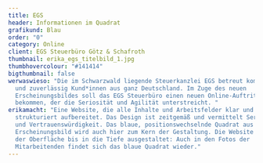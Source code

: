 ```yaml
---
title: EGS
header: Informationen im Quadrat
grafikund: Blau
order: "0"
category: Online
client: EGS Steuerbüro Götz & Schafroth
thumbnail: erika_egs_titelbild_1.jpg
thumbhovercolour: "#141414"
bigthumbnail: false
werwaswieso: "Die im Schwarzwald liegende Steuerkanzlei EGS betreut kompetent
  und zuverlässig Kund*innen aus ganz Deutschland. Im Zuge des neuen
  Erscheinungsbildes soll das EGS Steuerbüro einen neuen Online-Auftritt
  bekommen, der die Seriosität und Agilität unterstreicht. "
erikamacht: "Eine Website, die alle Inhalte und Arbeitsfelder klar und gut
  strukturiert aufbereitet. Das Design ist zeitgemäß und vermittelt Seriosität
  und Vertrauenswürdigkeit. Das blaue, positionswechselnde Quadrat aus dem
  Erscheinungsbild wird auch hier zum Kern der Gestaltung. Die Website wurde von
  der Oberfläche bis in die Tiefe ausgestaltet: Auch in den Fotos der
  Mitarbeitenden findet sich das blaue Quadrat wieder."
---
```

